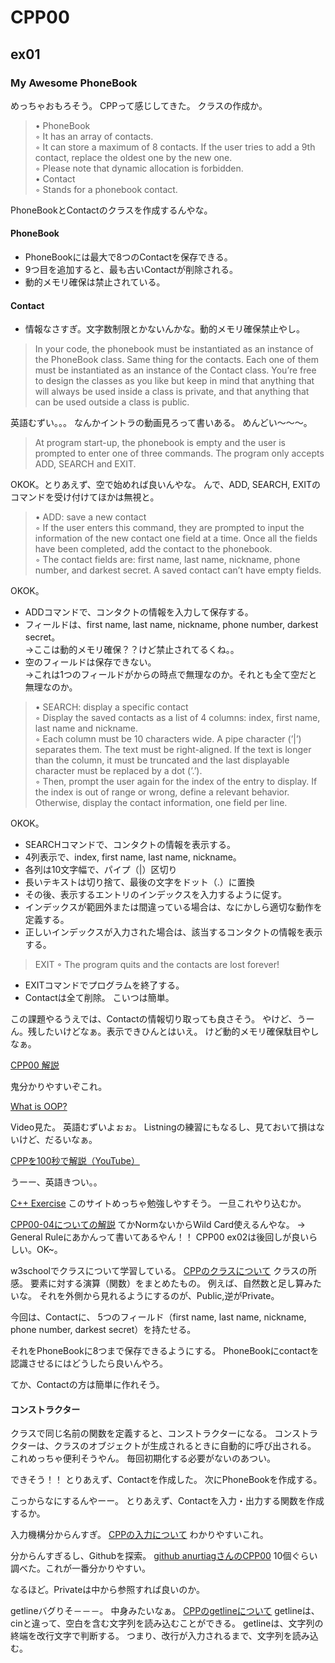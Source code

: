 # CPP00
## ex01
### My Awesome PhoneBook
めっちゃおもろそう。
CPPって感じしてきた。
クラスの作成か。

> • PhoneBook  
◦ It has an array of contacts.  
◦ It can store a maximum of 8 contacts. If the user tries to add a 9th contact, replace the oldest one by the new one.  
◦ Please note that dynamic allocation is forbidden.  
• Contact  
◦ Stands for a phonebook contact.  


PhoneBookとContactのクラスを作成するんやな。
#### PhoneBook
- PhoneBookには最大で8つのContactを保存できる。
- 9つ目を追加すると、最も古いContactが削除される。
- 動的メモリ確保は禁止されている。
#### Contact
- 情報なさすぎ。文字数制限とかないんかな。動的メモリ確保禁止やし。

> In your code, the phonebook must be instantiated as an instance of the PhoneBook
class. Same thing for the contacts. Each one of them must be instantiated as an instance
of the Contact class. You’re free to design the classes as you like but keep in mind that
anything that will always be used inside a class is private, and that anything that can be
used outside a class is public.

英語むずい。。。
なんかイントラの動画見ろって書いある。
めんどい～～～。

> At program start-up, the phonebook is empty and the user is prompted to enter one
of three commands. The program only accepts ADD, SEARCH and EXIT.

OKOK。とりあえず、空で始めれば良いんやな。
んで、ADD, SEARCH, EXITのコマンドを受け付けてほかは無視と。

> • ADD: save a new contact  
◦ If the user enters this command, they are prompted to input the information
of the new contact one field at a time. Once all the fields have been completed,
add the contact to the phonebook.  
◦ The contact fields are: first name, last name, nickname, phone number, and
darkest secret. A saved contact can’t have empty fields.

OKOK。
- ADDコマンドで、コンタクトの情報を入力して保存する。
- フィールドは、first name, last name, nickname, phone number, darkest secret。  
→ここは動的メモリ確保？？けど禁止されてるくね。。
- 空のフィールドは保存できない。  
→これは1つのフィールドがからの時点で無理なのか。それとも全て空だと無理なのか。

> • SEARCH: display a specific contact  
◦ Display the saved contacts as a list of 4 columns: index, first name, last name and nickname.  
◦ Each column must be 10 characters wide. A pipe character (’|’) separates them. The text must be right-aligned. If the text is longer than the column, it must be truncated and the last displayable character must be replaced by a dot (’.’).  
◦ Then, prompt the user again for the index of the entry to display. If the index is out of range or wrong, define a relevant behavior. Otherwise, display the contact information, one field per line.  

OKOK。
- SEARCHコマンドで、コンタクトの情報を表示する。
- 4列表示で、index, first name, last name, nickname。
- 各列は10文字幅で、パイプ（|）区切り
- 長いテキストは切り捨て、最後の文字をドット（.）に置換
- その後、表示するエントリのインデックスを入力するように促す。
- インデックスが範囲外または間違っている場合は、なにかしら適切な動作を定義する。
- 正しいインデックスが入力された場合は、該当するコンタクトの情報を表示する。

> EXIT
◦ The program quits and the contacts are lost forever!

- EXITコマンドでプログラムを終了する。
- Contactは全て削除。
こいつは簡単。

この課題やるうえでは、Contactの情報切り取っても良さそう。
やけど、うーん。残したいけどなぁ。表示できひんとはいえ。
けど動的メモリ確保駄目やしなぁ。

[CPP00 解説](https://42-cursus.gitbook.io/guide/4-rank-04/cpp-00-04-doing/cpp00)

鬼分かりやすいぞこれ。

[What is OOP?](https://www.techtarget.com/searchapparchitecture/definition/object-oriented-programming-OOP)

Video見た。
英語むずいよぉぉ。
Listningの練習にもなるし、見ておいて損はないけど、だるいなぁ。

[CPPを100秒で解説（YouTube）](https://www.youtube.com/watch?v=MNeX4EGtR5Y&ab_channel=Fireship)

うーー、英語きつい。。

[C++ Exercise](https://www.w3schools.com/cpp/default.asp)
このサイトめっちゃ勉強しやすそう。
一旦これやり込むか。

[CPP00-04についての解説](https://haglobah.github.io/Mastering-42/holy_graph/cpp00-04.html)
てかNormないからWild Card使えるんやな。
→ General Ruleにあかんって書いてあるやん！！
CPP00 ex02は後回しが良いらしい。OK~。

w3schoolでクラスについて学習している。
[CPPのクラスについて](https://www.w3schools.com/cpp/cpp_classes.asp)
クラスの所感。
要素に対する演算（関数）をまとめたもの。
例えば、自然数と足し算みたいな。
それを外側から見れるようにするのが、Public,逆がPrivate。

今回は、Contactに、
5つのフィールド（first name, last name, nickname, phone number, darkest secret）を持たせる。

それをPhoneBookに8つまで保存できるようにする。
PhoneBookにcontactを認識させるにはどうしたら良いんやろ。

てか、Contactの方は簡単に作れそう。

#### コンストラクター
クラスで同じ名前の関数を定義すると、コンストラクターになる。
コンストラクターは、クラスのオブジェクトが生成されるときに自動的に呼び出される。
これめっちゃ便利そうやん。
毎回初期化する必要がないのあつい。

できそう！！
とりあえず、Contactを作成した。
次にPhoneBookを作成する。

こっからなにするんやーー。
とりあえず、Contactを入力・出力する関数を作成するか。

入力機構分からんすぎ。
[CPPの入力について](https://www.w3schools.com/cpp/cpp_input_validation.asp)
わかりやすいこれ。

分からんすぎるし、Githubを探索。
[github anurtiagさんのCPP00](https://github.com/anurtiag/cpp00/blob/main/ex01/Contact.cpp)
10個ぐらい調べた。これが一番分かりやすい。

なるほど。Privateは中から参照すれば良いのか。

getlineバグりそ－－－。
中身みたいなぁ。
[CPPのgetlineについて](https://www.w3schools.com/cpp/cpp_files_input_output.asp)
getlineは、cinと違って、空白を含む文字列を読み込むことができる。
getlineは、文字列の終端を改行文字で判断する。
つまり、改行が入力されるまで、文字列を読み込む。


